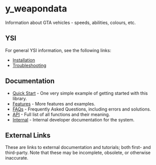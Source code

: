 # y_weapondata

Information about GTA vehicles - speeds, abilities, colours, etc.

## YSI

For general YSI information, see the following links:

* [Installation](../installation.md)
* [Troubleshooting](../troubleshooting.md)

## Documentation

* [Quick Start](y_vehicledata/quick-start.md) - One very simple example of getting started with this library.
* [Features](y_vehicledata/features.md) - More features and examples.
* [FAQs](y_vehicledata/faqs.md) - Frequently Asked Questions, including errors and solutions.
* [API](y_vehicledata/api.md) - Full list of all functions and their meaning.
* [Internal](y_vehicledata/internal.md) - Internal developer documentation for the system.

## External Links

These are links to external documentation and tutorials; both first- and third-party.  Note that these may be incomplete, obsolete, or otherwise inaccurate.


